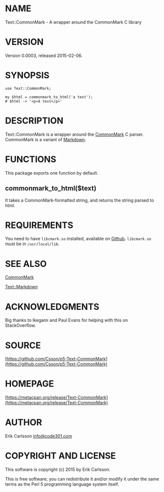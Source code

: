 # NAME

Text::CommonMark - A wrapper around the CommonMark C library

# VERSION

Version 0.0003, released 2015-02-06.

# SYNOPSIS

    use Text::CommonMark;

    my $html = commonmark_to_html('a text');
    # $html -> '<p>A text</p>'

# DESCRIPTION

Text::CommonMark is a wrapper around the [CommonMark](http://commonmark.org/) C parser. CommonMark is a
variant of [Markdown](http://daringfireball.net/projects/markdown/).

# FUNCTIONS

This package exports one function by default.

## commonmark\_to\_html($text)

It takes a CommonMark-formatted string, and returns the string parsed to html.

# REQUIREMENTS

You need to have `libcmark.so` installed, available on [Github](https://github.com/jgm/CommonMark). `libcmark.so` must be in `/usr/local/lib`.

# SEE ALSO

[CommonMark](https://metacpan.org/pod/CommonMark)

[Text::Markdown](https://metacpan.org/pod/Text::Markdown)

# ACKNOWLEDGMENTS

Big thanks to Ikegami and Paul Evans for helping with this on StackOverflow.

# SOURCE

[https://github.com/Csson/p5-Text-CommonMark](https://github.com/Csson/p5-Text-CommonMark)

# HOMEPAGE

[https://metacpan.org/release/Text-CommonMark](https://metacpan.org/release/Text-CommonMark)

# AUTHOR

Erik Carlsson <info@code301.com>

# COPYRIGHT AND LICENSE

This software is copyright (c) 2015 by Erik Carlsson.

This is free software; you can redistribute it and/or modify it under
the same terms as the Perl 5 programming language system itself.
